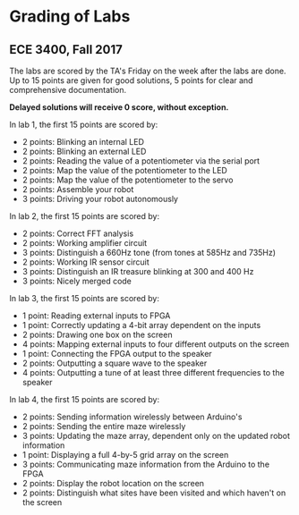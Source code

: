 # Grading of Labs
## ECE 3400, Fall 2017

The labs are scored by the TA's Friday on the week after the labs are done. Up to 15 points are given for good solutions, 5 points for clear and comprehensive documentation.

**Delayed solutions will receive 0 score, without exception.** 

In lab 1, the first 15 points are scored by:

* 2 points: Blinking an internal LED
* 2 points: Blinking an external LED
* 2 points: Reading the value of a potentiometer via the serial port
* 2 points: Map the value of the potentiometer to the LED
* 2 points: Map the value of the potentiometer to the servo
* 2 points: Assemble your robot
* 3 points: Driving your robot autonomously

In lab 2, the first 15 points are scored by:

* 2 points: Correct FFT analysis
* 2 points: Working amplifier circuit
* 3 points: Distinguish a 660Hz tone (from tones at 585Hz and 735Hz)
* 2 points: Working IR sensor circuit
* 3 points: Distinguish an IR treasure blinking at 300 and 400 Hz
* 3 points: Nicely merged code

In lab 3, the first 15 points are scored by:

* 1 point: Reading external inputs to FPGA
* 1 point: Correctly updating a 4-bit array dependent on the inputs
* 2 points: Drawing one box on the screen
* 4 points: Mapping external inputs to four different outputs on the screen
* 1 point: Connecting the FPGA output to the speaker
* 2 points: Outputting a square wave to the speaker
* 4 points: Outputting a tune of at least three different frequencies to the speaker

In lab 4, the first 15 points are scored by:

* 2 points: Sending information wirelessly between Arduino's
* 2 points: Sending the entire maze wirelessly
* 3 points: Updating the maze array, dependent only on the updated robot information
* 1 point: Displaying a full 4-by-5 grid array on the screen
* 3 points: Communicating maze information from the Arduino to the FPGA
* 2 points: Display the robot location on the screen
* 2 points: Distinguish what sites have been visited and which haven't on the screen
